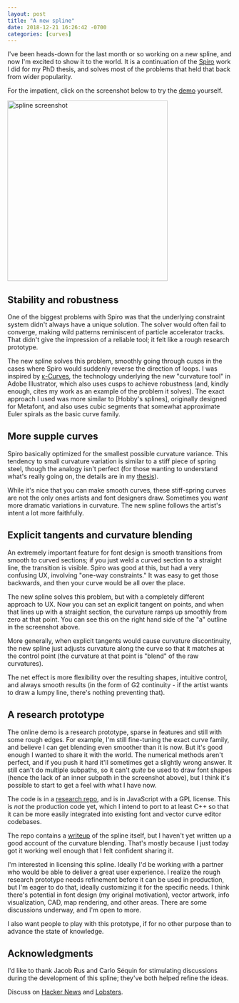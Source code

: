 ```yaml
---
layout: post
title: "A new spline"
date: 2018-12-21 16:26:42 -0700
categories: [curves]
---
```


I've been heads-down for the last month or so working on a new spline, and now I'm excited to show it to the world. It is a continuation of the [Spiro] work I did for my PhD thesis, and solves most of the problems that held that back from wider popularity.

For the impatient, click on the screenshot below to try the [demo] yourself.

[<img src="https://raphlinus.github.io/assets/spline_screenshot.png" alt="spline screenshot" width="359" height="405">][demo]

## Stability and robustness

One of the biggest problems with Spiro was that the underlying constraint system didn't always have a unique solution. The solver would often fail to converge, making wild patterns reminiscent of particle accelerator tracks. That didn't give the impression of a reliable tool; it felt like a rough research prototype.

The new spline solves this problem, smoothly going through cusps in the cases where Spiro would suddenly reverse the direction of loops. I was inspired by [κ-Curves], the technology underlying the new "curvature tool" in Adobe Illustrator, which also uses cusps to achieve robustness (and, kindly enough, cites my work as an example of the problem it solves). The exact approach I used was more similar to [Hobby's splines], originally designed for Metafont, and also uses cubic segments that somewhat approximate Euler spirals as the basic curve family.

## More supple curves

Spiro basically optimized for the smallest possible curvature variance. This tendency to small curvature variation is similar to a stiff piece of spring steel, though the analogy isn't perfect (for those wanting to understand what's really going on, the details are in my [thesis]).

While it's nice that you can make smooth curves, these stiff-spring curves are not the only ones artists and font designers draw. Sometimes you _want_ more dramatic variations in curvature. The new spline follows the artist's intent a lot more faithfully.

## Explicit tangents and curvature blending

An extremely important feature for font design is smooth transitions from smooth to curved sections; if you just weld a curved section to a straight line, the transition is visible. Spiro was good at this, but had a very confusing UX, involving "one-way constraints." It was easy to get those backwards, and then your curve would be all over the place.

The new spline solves this problem, but with a completely different approach to UX. Now you can set an explicit tangent on points, and when that lines up with a straight section, the curvature ramps up smoothly from zero at that point. You can see this on the right hand side of the "a" outline in the screenshot above.

More generally, when explicit tangents would cause curvature discontinuity, the new spline just adjusts curvature along the curve so that it matches at the control point (the curvature at that point is "blend" of the raw curvatures).

The net effect is more flexibility over the resulting shapes, intuitive control, and always smooth results (in the form of G2 continuity - if the artist wants to draw a lumpy line, there's nothing preventing that).

## A research prototype

The online demo is a research prototype, sparse in features and still with some rough edges. For example, I'm still fine-tuning the exact curve family, and believe I can get blending even smoother than it is now. But it's good enough I wanted to share it with the world. The numerical methods aren't perfect, and if you push it hard it'll sometimes get a slightly wrong answer. It still can't do multiple subpaths, so it can't _quite_ be used to draw font shapes (hence the lack of an inner subpath in the screenshot above), but I think it's possible to start to get a feel with what I have now.

The code is in a [research repo], and is in JavaScript with a GPL license. This is _not_ the production code yet, which I intend to port to at least C++ so that it can be more easily integrated into existing font and vector curve editor codebases.

The repo contains a [writeup] of the spline itself, but I haven't yet written up a good account of the curvature blending. That's mostly because I just today got it working well enough that I felt confident sharing it.

I'm interested in licensing this spline. Ideally I'd be working with a partner who would be able to deliver a great user experience. I realize the rough research prototype needs refinement before it can be used in production, but I'm eager to do that, ideally customizing it for the specific needs. I think there's potential in font design (my original motivation), vector artwork, info visualization, CAD, map rendering, and other areas. There are some discussions underway, and I'm open to more.

I also want people to play with this prototype, if for no other purpose than to advance the state of knowledge.

## Acknowledgments

I'd like to thank Jacob Rus and Carlo Séquin for stimulating discussions during the development of this spline; they've both helped refine the ideas.

Discuss on [Hacker News](https://news.ycombinator.com/item?id=18738275) and [Lobsters](https://lobste.rs/s/t51wqm/new_spline).

[spiro]: https://levien.com/spiro
[demo]: https://spline.technology/demo
[research repo]: https://github.com/raphlinus/spline-research
[thesis]: https://levien.com/phd/phd.html
[κ-curves]: http://faculty.cs.tamu.edu/schaefer/research/kcurves.pdf
[hobby splines]: https://link.springer.com/content/pdf/10.1007/BF02187690.pdf
[writeup]: https://spline.technology/paper1.pdf
